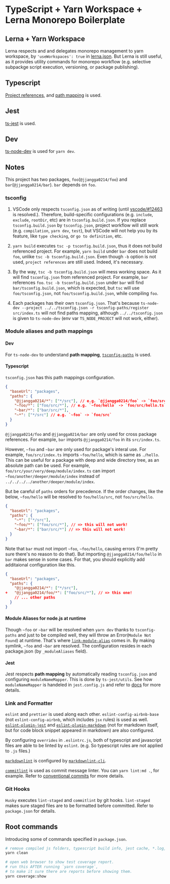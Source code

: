 # TypeScript + Yarn Workspace + Lerna Monorepo Boilerplate

## Lerna + Yarn Workspace

Lerna respects and and delegates monorepo management to yarn workspace, by `'useWorkspaces': true` in [lerna.json](lerna.json). But Lerna is still useful, as it provides utility commands for monorepo workflow (e.g. selective subpackge script execution, versioning, or package publishing).

## Typescript

[Project references](https://www.typescriptlang.org/docs/handbook/project-references.html), and [path mapping](https://www.typescriptlang.org/docs/handbook/module-resolution.html#path-mapping) is used.

## Jest

[ts-jest](https://github.com/kulshekhar/ts-jest) is used.

## Dev

[ts-node-dev](https://github.com/whitecolor/ts-node-dev) is used for `yarn dev`.

## Notes

This project has two packages, `foo`(`@jjangga0214/foo`) and `bar`(`@jjangga0214/bar`). `bar` depends on `foo`.

### tsconfig

1. VSCode only respects `tsconfig.json` as of writing (until [vscode/#12463](https://github.com/microsoft/vscode/issues/12463) is resolved.). Therefore, build-specific configurations (e.g. `include`, `exclude`, `rootDir`, etc) are in `tsconfig.build.json`. If you replace `tsconfig.build.json` by `tsconfig.json`, project workflow will still work (e.g. `compilation`, `yarn dev`, `test`), but VSCode will not help you by its feature, like `type checking`, or `go to definition`, etc.

2. `yarn build` executes `tsc -p tsconfig.build.json`, thus it does not build referenced project. For example, `yarn build` under `bar` does not build `foo`, unlike `tsc -b tsconfig.build.json`. Even though `-b` option is not used, `project references` are still used. Indeed, it's necessary.

3. By the way, `tsc -b tsconfig.build.json` will mess working space. As it will find `tsconfig.json` from referenced project. For example, `bar` references `foo`. `tsc -b tsconfig.build.json` under `bar` will find `bar/tsconfig.build.json`, which is expected, but `tsc` will use `foo/tsconfig.json`, not `foo/tsconfig.build.json`, while compiling `foo`.

4. Each packages has their own `tsconfig.json`. That's because `ts-node-dev --project ../../tsconfig.json -r tsconfig-paths/register src/index.ts` will not find paths mapping, although `../../tsconfig.json` is given to `ts-node-dev` (env var `TS_NODE_PROJECT` will not work, either).

### Module aliases and path mappings

<!-- markdownlint-disable no-duplicate-heading -->

#### Dev

<!-- markdownlint-enable no-duplicate-heading -->

For `ts-node-dev` to understand **path mapping**, [`tsconfig-paths`](https://github.com/dividab/tsconfig-paths) is used.

<!-- markdownlint-disable no-duplicate-heading -->

#### Typescript

<!-- markdownlint-enable no-duplicate-heading -->

`tsconfig.json` has this path mappings configuration.

```json
{
  "baseUrl": "packages",
  "paths": {
    "@jjangga0214/*": ["*/src"], // e.g. `@jjangga0214/foo` -> `foo/src`
    "~foo/*": ["foo/src/*"], // e.g. `~foo/hello` -> `foo/src/hello.ts`
    "~bar/*": ["bar/src/*"],
    "~*": ["*/src"] // e.g. `~foo` -> `foo/src`
  }
}
```

`@jjangga0214/foo` and `@jjangga0214/bar` are only used for cross package references. For example, `bar` imports `@jjangga0214/foo` in its `src/index.ts`.

However, `~foo` and `~bar` are only used for package's interal use. For example, `foo/src/index.ts` imports `~foo/hello`, which is same as `./hello`. This can be useful for a package with deep and wide directory tree, as an absolute path can be used. For example, `foo/src/your/very/deep/module/index.ts` can import `~foo/another/deeper/module/index` instead of `../../../../another/deeper/module/index`.

But be careful of `paths` orders for precedence. If the order changes, like the below, `~foo/hello` will be resolved to `foo/hello/src`, not `foo/src/hello`.

```json
{
  "baseUrl": "packages",
  "paths": {
    "~*": ["*/src"],
    "~foo/*": ["foo/src/*"], // => this will not work!
    "~bar/*": ["bar/src/*"] // => this will not work!
  }
}
```

Note that `bar` must not import `~foo`, `~foo/hello`, causing errors (I'm pretty sure there's no reason to do that). But importing `@jjangga0214/foo/hello` in `bar` makes sense in some cases. For that, you should explicitly add additaional configuration like this.

```json
{
  "baseUrl": "packages",
  "paths": {
    "@jjangga0214/*": ["*/src"],
+   "@jjangga0214/foo/*": ["foo/src/*"], // => this one!
    // ... other paths
  }
}
```

#### Module Aliases for node.js at runtime

Though `~foo` or `~bar` will be resolved when `yarn dev` thanks to `tsconfig-paths` and just to be compiled well, they will throw an Error(`Module Not Found`) at runtime. That's where [`link-module-alias`](https://github.com/Rush/link-module-alias) comes in. By making symlink, `~foo` and `~bar` are resolved. The configuration resides in each package.json (by `_moduleAliases` field).

<!-- markdownlint-disable no-duplicate-heading -->

#### Jest

<!-- markdownlint-enable no-duplicate-heading -->

Jest respects **path mapping** by automatically reading `tsconfig.json` and configuring `moduleNameMapper`. This is done by `ts-jest/utils`. See how `moduleNameMapper` is handeled in `jest.config.js` and refer to [docs](https://kulshekhar.github.io/ts-jest/user/config/#paths-mapping) for more details.

### Link and Formatter

`eslint` and `prettier` is used along each other. `eslint-config-airbnb-base` (not `eslint-config-airbnb`, which includes `jsx` rules) is used as well. [`eslint-plugin-jest`](https://github.com/jest-community/eslint-plugin-jest/issues) and [`eslint-plugin-markdown`](https://github.com/eslint/eslint-plugin-markdown) (not for markdown itself, but for code block snippet appeared in markdown) are also configured.

By configuring `overrides` in `.eslintrc.js`, both of typescript and javascript files are able to be linted by `eslint`. (e.g. So typescript rules are not applied to `.js` files.)

[`markdownlint`](https://github.com/DavidAnson/markdownlint) is configured by [`markdownlint-cli`](https://github.com/igorshubovych/markdownlint-cli#readme).

[`commitlint`](https://github.com/conventional-changelog/commitlint) is used as commit message linter. You can `yarn lint:md .`, for example. Refer to [conventional commits](https://www.conventionalcommits.org/en/) for more details.

### Git Hooks

`Husky` executes `lint-staged` and `commitlint` by git hooks. `lint-staged` makes sure staged files are to be formatted before committed. Refer to `package.json` for details.

## Root commands

Introducing some of commands specified in `package.json`.

```bash
# remove compiled js folders, typescript build info, jest cache, *.log, and test coverage
yarn clean

# open web browser to show test coverage report.
# run this AFTER running `yarn coverage`,
# to make it sure there are reports before showing them.
yarn coverage:show
```
